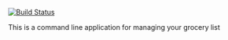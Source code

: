 [![Build Status](https://travis-ci.com/tanyabonilla/MyGroceries.svg?branch=master)](https://travis-ci.com/tanyabonilla/MyGroceries)

This is a command line application for managing your grocery list
